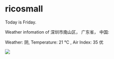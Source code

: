 # ricosmall

Today is Friday.

Weather infomation of 深圳市南山区， 广东省， 中国: 

Weather: 阴, Temperature: 21 ℃ , Air Index: 35 优

<img src="https://github-readme-stats.vercel.app/api?username=ricosmall&show_icons=true" />
